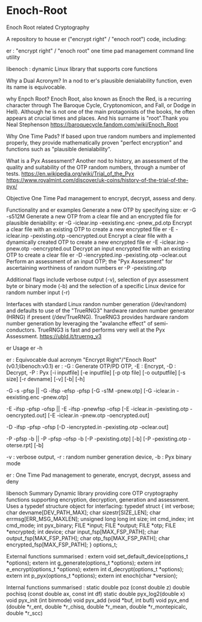 # Enoch-Root
Enoch Root related Cryptography

A repository to house er ("encrypt right" / "enoch root") code, including:

  er : "encrypt right" / "enoch root" one time pad management command line utility
  
  libenoch : dynamic Linux library that supports core functions

Why a Dual Acronym?
In a nod to er's plausible denialability function, even its name is equivocable.

why Enpch Root?
Enoch Root, also known as Enoch the Red, is a recurring character through The Baroque Cycle, Cryptonomicon, and Fall, or Dodge in Hell). Although he is not one of the main protagonists of the books, he often appears at crucial times and places. And his surname is "root".Thank you Neal Stephenson
https://baroquecycle.fandom.com/wiki/Enoch_Root

Why One Time Pads?
If based upon true random numbers and implemented properly, they provide mathematically proven "perfect encryption" and functions such as "plausible denialability".

What is a Pyx Assessment?
Another nod to history, an assessment of the quality and suitability of the OTP random numbers, through a number of tests.
https://en.wikipedia.org/wiki/Trial_of_the_Pyx
https://www.royalmint.com/discover/uk-coins/history-of-the-trial-of-the-pyx/

Objective
One Time Pad management to encrypt, decrypt, assess and deny. 

Functionality and er examples
Generate a new OTP by specifying size:
er -G -s512M 
Generate a new OTP from a clear file and an encrypted file for plausible deniability:
er -G -iclear.inp -eexisting.enc -pnew_pd.otp
Encrypt a clear file with an existing OTP to create a new encrypted file
er -E -iclear.inp -pexisting.otp -oencrypted.out
Encrypt a clear file with a dynamically created OTP to create a new encrypted file
er -E -iclear.inp -pnew.otp -oencrypted.out
Decrypt an input encrypted file with an existing OTP to create a clear file
er -D -iencrypted.inp -pexisting.otp -oclear.out
Perform an assessment of an input OTP; the "Pyx Assessment" for ascertaining worthiness of random numbers
er -P -pexisting.otp

Additional flags include verbose output (-v), selection of pyx assessment byte or binary mode (-b) and the selection of a specific Linux device for random number input (-r)

Interfaces with standard Linux randon number generation (/dev/random) and defaults to use of the "TrueRNG3" hardware random number generator (HRNG) if present (/dev/TrueRNG). TrueRNG3 provides hardware random number generation by leveraging the "avalanche effect" of semi-conductors. TrueRNG3 is fast and performs very well at the Pyx Assessment.
https://ubld.it/truerng_v3

er Usage 
er -h

er : Equivocable dual acronym "Encrypt Right"/"Enoch Root" (v0.1;libenoch:v0.1)
er : -G : Generate OTP/PD OTP, -E : Encrypt, -D : Decrypt, -P : Pyx
[-i inputfile] [-e inputfile] [-p otp file] [-o outputfile]
[-s size] [-r devname] [-v] [-b| [-h]

-G -s<size BKMG> -pfsp || -G -ifsp -efsp -pfsp
[-G -s1M -pnew.otp]
[-G -iclear.in -eexisting.enc -pnew.otp]

-E -ifsp -pfsp -ofsp  || -E -ifsp -pnewfsp -ofsp
[-E -iclear.in -pexisting.otp -oencrypted.out]
[-E -iclear.in -pnew.otp -oencrypted.out]

-D -ifsp -pfsp -ofsp
[-D -iencrypted.in -pexisting.otp -oclear.out]

-P -pfsp -b || -P -pfsp -ofsp -b
[-P -pexisting.otp] [-b]
[-P -pexisting.otp -oterse.rpt] [-b]

-v : verbose output, -r : random number generation device, -b : Pyx binary mode

er : One Time Pad management to generate, encrypt, decrypt, assess and deny

libenoch Summary
Dynamic library providing core OTP cryptography functions supporting encryption, decryption, generation and assessment. 
Uses a typedef structure object for interfacing:
typedef struct {
	int						          verbose;
	char					          devname[DEV_PATH_MAX];
	char					          sizestr[SIZE_LEN];
	char					          errmsg[ERR_MSG_MAXLEN];
	unsigned long long int  size;
	int						          cmd_index;
	int						          cmd_mode;
	int						          pyx_binary;
	FILE					          *input;
	FILE					          *output;
	FILE					          *otp;
	FILE					          *encrypted;
	int						          device;
	char					          input_fsp[MAX_FSP_PATH];
	char					          output_fsp[MAX_FSP_PATH];
	char					          otp_fsp[MAX_FSP_PATH];
	char					          encrypted_fsp[MAX_FSP_PATH];
} options_t;

External functions summarised :
extern void	set_default_device(options_t *options);
extern int g_generate(options_t *options);
extern int e_encrypt(options_t *options);
extern int d_decrypt(options_t *options);
extern int p_pyx(options_t *options);
extern int enoch(char *version);

Internal functions summarised :
static double poz (const double z)
double pochisq (const double ax, const int df)
static double pyx_log2(double x)
void pyx_init (int binmode)
void pyx_add (void *buf, int bufl)
void pyx_end (double *r_ent, double *r_chisq, double *r_mean, double *r_montepicalc, double *r_scc)

